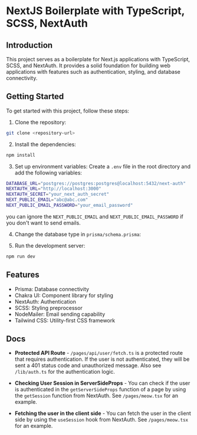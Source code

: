 # NextJS Boilerplate with TypeScript, SCSS, NextAuth

## Introduction
This project serves as a boilerplate for Next.js applications with TypeScript, SCSS, and NextAuth. It provides a solid foundation for building web applications with features such as authentication, styling, and database connectivity.

## Getting Started
To get started with this project, follow these steps:

1. Clone the repository:
```bash
git clone <repository-url>
```

2. Install the dependencies:
```bash
npm install
```

3. Set up environment variables:
Create a `.env` file in the root directory and add the following variables:
```bash
DATABASE_URL="postgres://postgres:postgres@localhost:5432/next-auth"
NEXTAUTH_URL="http://localhost:3000"
NEXTAUTH_SECRET="your_next_auth_secret"
NEXT_PUBLIC_EMAIL="abc@abc.com"
NEXT_PUBLIC_EMAIL_PASSWORD="your_email_password"
```
you can ignore the `NEXT_PUBLIC_EMAIL` and `NEXT_PUBLIC_EMAIL_PASSWORD` if you don't want to send emails.

4. Change the database type in `prisma/schema.prisma`:

5. Run the development server:
```bash
npm run dev
```

## Features
- Prisma: Database connectivity
- Chakra UI: Component library for styling
- NextAuth: Authentication
- SCSS: Styling preprocessor
- NodeMailer: Email sending capability
- Tailwind CSS: Utility-first CSS framework

## Docs

- **Protected API Route** - `/pages/api/user/fetch.ts` is a protected route that requires authentication. If the user is not authenticated, they will be sent a 401 status code and unauthorized message. Also see `/lib/auth.ts` for the authentication logic.

- **Checking User Session in ServerSideProps** - You can check if the user is authenticated in the `getServerSideProps` function of a page by using the `getSession` function from NextAuth. See `/pages/meow.tsx` for an example.

- **Fetching the user in the client side** - You can fetch the user in the client side by using the `useSession` hook from NextAuth. See `/pages/meow.tsx` for an example.

